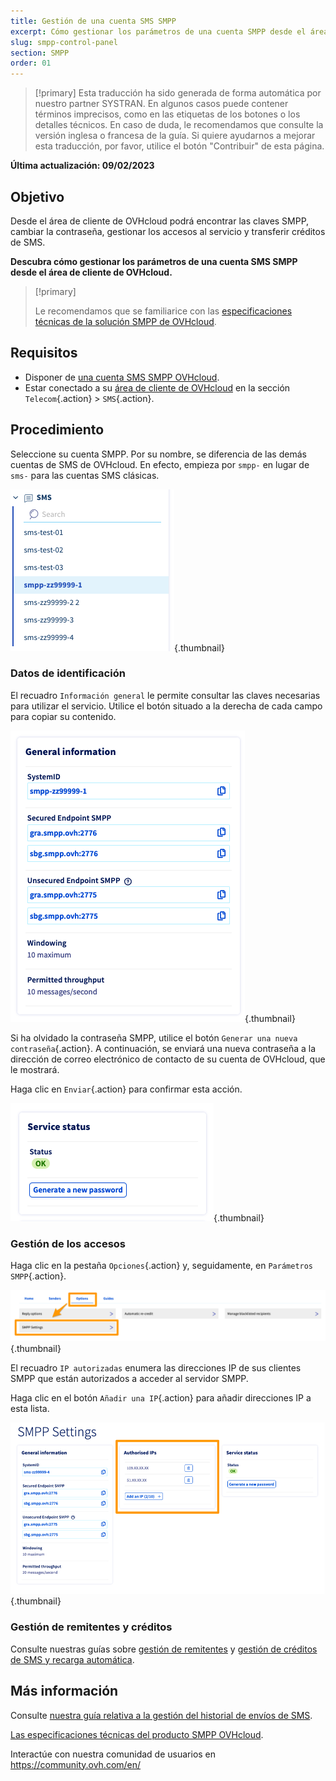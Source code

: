 ```yaml
---
title: Gestión de una cuenta SMS SMPP
excerpt: Cómo gestionar los parámetros de una cuenta SMPP desde el área de cliente de OVHcloud
slug: smpp-control-panel
section: SMPP
order: 01
---
```


> [!primary]
> Esta traducción ha sido generada de forma automática por nuestro partner SYSTRAN. En algunos casos puede contener términos imprecisos, como en las etiquetas de los botones o los detalles técnicos. En caso de duda, le recomendamos que consulte la versión inglesa o francesa de la guía. Si quiere ayudarnos a mejorar esta traducción, por favor, utilice el botón "Contribuir" de esta página.
>

**Última actualización: 09/02/2023**

## Objetivo

Desde el área de cliente de OVHcloud podrá encontrar las claves SMPP, cambiar la contraseña, gestionar los accesos al servicio y transferir créditos de SMS.

**Descubra cómo gestionar los parámetros de una cuenta SMS SMPP desde el área de cliente de OVHcloud.**

> [!primary]
>
> Le recomendamos que se familiarice con las [especificaciones técnicas de la solución SMPP de OVHcloud](https://docs.ovh.com/es/sms/smpp-specifications/).

## Requisitos

- Disponer de [una cuenta SMS SMPP OVHcloud](https://www.ovhcloud.com/es-es/sms/api-sms/).
- Estar conectado a su [área de cliente de OVHcloud](https://www.ovh.com/auth/?action=gotomanager&from=https://www.ovh.es/&ovhSubsidiary=es) en la sección `Telecom`{.action} > `SMS`{.action}.

## Procedimiento

Seleccione su cuenta SMPP. Por su nombre, se diferencia de las demás cuentas de SMS de OVHcloud. En efecto, empieza por `smpp-` en lugar de `sms-` para las cuentas SMS clásicas.

![SMPP account](images/smpp-account.png){.thumbnail}

### Datos de identificación

El recuadro `Información general` le permite consultar las claves necesarias para utilizar el servicio. Utilice el botón situado a la derecha de cada campo para copiar su contenido.

![SMPP account](images/smpp-account-ID.png){.thumbnail}

Si ha olvidado la contraseña SMPP, utilice el botón `Generar una nueva contraseña`{.action}. A continuación, se enviará una nueva contraseña a la dirección de correo electrónico de contacto de su cuenta de OVHcloud, que le mostrará.<br>

Haga clic en `Enviar`{.action} para confirmar esta acción.

![SMPP account](images/smpp-account-password.png){.thumbnail}

### Gestión de los accesos

Haga clic en la pestaña `Opciones`{.action} y, seguidamente, en `Parámetros SMPP`{.action}.

![SMPP account](images/smpp-acl0.png){.thumbnail}

El recuadro `IP autorizadas` enumera las direcciones IP de sus clientes SMPP que están autorizados a acceder al servidor SMPP.

Haga clic en el botón `Añadir una IP`{.action} para añadir direcciones IP a esta lista.

![SMPP account](images/smpp-acl1.png){.thumbnail}

### Gestión de remitentes y créditos

Consulte nuestras guías sobre [gestión de remitentes](https://docs.ovh.com/es/sms/enviar-sms-desde-el-area-de-cliente/#3-elegir-el-remitente-del-sms) y [gestión de créditos de SMS y recarga automática](https://docs.ovh.com/es/sms/activar-la-recarga-automatica-de-credito-sms/).

## Más información

Consulte [nuestra guía relativa a la gestión del historial de envíos de SMS](https://docs.ovh.com/es/sms/historial-de-envios/).

[Las especificaciones técnicas del producto SMPP OVHcloud](https://docs.ovh.com/es/sms/smpp-specifications/).

Interactúe con nuestra comunidad de usuarios en <https://community.ovh.com/en/>
